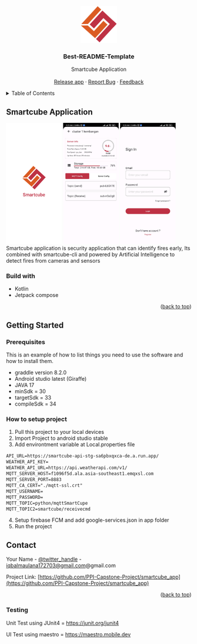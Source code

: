 <a name="readme-top"></a>

<!-- PROJECT LOGO -->
<br />
<div align="center">
  <a href="https://github.com/othneildrew/Best-README-Template">
    <img src="https://github.com/PPI-Capstone-Project/smartcube_app/blob/master/screen/app_logo.svg" alt="Logo" width="100" height="100">
  </a>

  <h3 align="center">Best-README-Template</h3>

  <p align="center">
    Smartcube Application
    <br />
    <br />
    <a href="https://drive.google.com/drive/u/1/folders/1m3hS9c6P0lxumXinc5HAL7X440S0v86h">Release app</a>
    ·
    <a  href="mailto:iqbalmaulana172703@gmail.com?subject=Smartcube - ReportBug">Report Bug</a>
    ·
    <a href="mailto:iqbalmaulana172703@gmail.com?subject=Smartcube - Feedback">Feedback</a>
  </p>
</div>

<!-- TABLE OF CONTENTS -->
<details>
  <summary>Table of Contents</summary>
  <ol>
    <li>
      <a href="#about-the-project">About The Project</a>
      <ul>
        <li><a href="#built-with">Built With</a></li>
      </ul>
    </li>
    <li>
      <a href="#getting-started">Getting Started</a>
      <ul>
        <li><a href="#prerequisites">Prerequisites</a></li>
        <li><a href="#installation">Installation</a></li>
      </ul>
    </li>
    <li><a href="#contact">Contact</a></li>
  </ol>
</details>

<!-- ABOUT THE PROJECT -->
## Smartcube Application
<div float="left">
  <img src='https://github.com/PPI-Capstone-Project/smartcube_app/blob/dev/screen/Splash%20screen.png?raw=true' width="30%">
  <img src='https://github.com/PPI-Capstone-Project/smartcube_app/blob/dev/screen/detail-server.jpg?raw=true' width="30%">
  <img src='https://github.com/PPI-Capstone-Project/smartcube_app/blob/dev/screen/login.jpg?raw=true' width="30%">
</div>
Smartcube application is security application that can identify fires early, Its combined with smartcube-cli and powered by Artificial Intelligence to detect fires from cameras and sensors

### Build with
* Kotlin
* Jetpack compose

<p align="right">(<a href="#readme-top">back to top</a>)</p>

<!-- GETTING STARTED -->
## Getting Started
### Prerequisites

This is an example of how to list things you need to use the software and how to install them.
* graddle version 8.2.0
* Android studio latest (Giraffe)
* JAVA 17
* minSdk = 30
* targetSdk = 33
* compileSdk = 34

### How to setup project
1. Pull this project to your local devices
2. Import Project to android studio stable
3. Add environtment variable at Local.properties file
  ```
  API_URL=https://smartcube-api-stg-sa6pbxqxca-de.a.run.app/
  WEATHER_API_KEY=
  WEATHER_API_URL=https://api.weatherapi.com/v1/
  MQTT_SERVER_HOST=f1096f5d.ala.asia-southeast1.emqxsl.com
  MQTT_SERVER_PORT=8883
  MQTT_CA_CERT="./mqtt-ssl.crt"
  MQTT_USERNAME=
  MQTT_PASSWORD=
  MQTT_TOPIC=python/mqttSmartCupe
  MQTT_TOPIC2=smartcube/receivecmd
```
4. Setup firebase FCM and add google-services.json in app folder
6. Run the project



<!-- CONTACT -->
## Contact

Your Name - [@twitter_handle](https://twitter.com/twitter_handle) - iqbalmaulana172703@gmail.com@gmail.com

Project Link: [https://github.com/PPI-Capstone-Project/smartcube_app](https://github.com/PPI-Capstone-Project/smartcube_app)

<p align="right">(<a href="#readme-top">back to top</a>)</p>

### Testing
Unit Test using JUnit4 = https://junit.org/junit4

UI Test using maestro = https://maestro.mobile.dev
